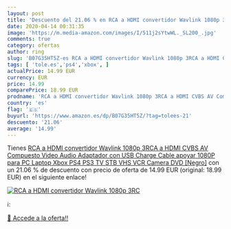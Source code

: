 ```yaml
---
layout: post
title: 'Descuento del 21.06 % en RCA a HDMI convertidor Wavlink 1080p 3RC'
date: 2020-04-14 00:31:35
image: 'https://m.media-amazon.com/images/I/511j2sYtwWL._SL200_.jpg'
comments: true
category: ofertas
author: ring
slug: 'B07G35HT5Z-es RCA a HDMI convertidor Wavlink 1080p 3RCA a HDMI CVBS AV...'
tags: [ 'tole.es','ps4','xbox', ]
actualPrice: 14.99 EUR
currency: EUR
price: 14.99
comparePrice: 18.99 EUR
prodname: 'RCA a HDMI convertidor Wavlink 1080p 3RCA a HDMI CVBS AV Compuesto Video Audio Adaptador con USB Charge Cable apoyar 1080P para PC Laptop Xbox PS4 PS3 TV STB VHS VCR Camera DVD [Negro]'
country: 'es'
flag: '🇪🇸'
buyurl: 'https://www.amazon.es/dp/B07G35HT5Z/?tag=tolees-21'
descuento: '21.06'
average: '14.99'
---
```


Tienes [RCA a HDMI convertidor Wavlink 1080p 3RCA a HDMI CVBS AV Compuesto Video Audio Adaptador con USB Charge Cable apoyar 1080P para PC Laptop Xbox PS4 PS3 TV STB VHS VCR Camera DVD [Negro]](https://www.amazon.es/dp/B07G35HT5Z/?tag=tolees-21) con un 21.06 % de descuento con precio de oferta de 14.99 EUR (original: 18.99 EUR) en el siguiente enlace!

[![RCA a HDMI convertidor Wavlink 1080p 3RC](https://m.media-amazon.com/images/I/511j2sYtwWL._SL200_.jpg)](https://www.amazon.es/dp/B07G35HT5Z/?tag=tolees-21)

ℹ️:


[🛒 Accede a la oferta!!](https://www.amazon.es/dp/B07G35HT5Z/?tag=tolees-21)
